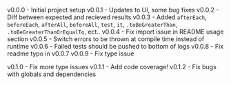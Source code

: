 v0.0.0 - Initial project setup
v0.0.1 - Updates to UI, some bug fixes
v0.0.2 - Diff between expected and recieved results
v0.0.3 - Added `afterEach`, `beforeEach`, `afterAll`, `beforeAll`, `test`, `it`, `.toBeGreaterThan`, `.toBeGreaterThanOrEqualTo`, ect..
v0.0.4 - Fix import issue in README usage section
v0.0.5 - Switch errors to be thrown at compile time instead of runtime
v0.0.6 - Failed tests should be pushed to bottom of logs
v0.0.8 - Fix readme typo in v0.0.7
v0.0.9 - Fix type issue

v0.1.0 - Fix more type issues
v0.1.1 - Add code coverage!
v0.1.2 - Fix bugs with globals and dependencies